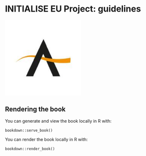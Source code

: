 # INITIALISE EU Project: guidelines

<img src="img/logo.jpeg" alt="Logo" width="50%"/>


## Rendering the book

You can generate and view the book locally in R with:

```{r serve}
bookdown::serve_book()
```

You can render the book locally in R with:

```{r render}
bookdown::render_book()
``` 


